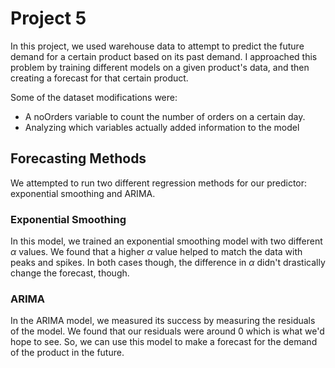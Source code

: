 # Project 5

In this project, we used warehouse data to attempt to predict the future demand for a certain product based on its past demand. I approached this problem by training different models on a given product's data, and then creating a forecast for that certain product.

Some of the dataset modifications were:
* A noOrders variable to count the number of orders on a certain day.
* Analyzing which variables actually added information to the model

## Forecasting Methods
We attempted to run two different regression methods for our predictor: exponential smoothing and ARIMA.

### Exponential Smoothing
In this model, we trained an exponential smoothing model with two different $\alpha$ values. We found that a higher $\alpha$ value helped to match the data with peaks and spikes. In both cases though, the difference in $\alpha$ didn't drastically change the forecast, though. 

### ARIMA

In the ARIMA model, we measured its success by measuring the residuals of the model. We found that our residuals were around $0$ which is what we'd hope to see. So, we can use this model to make a forecast for the demand of the product in the future.
